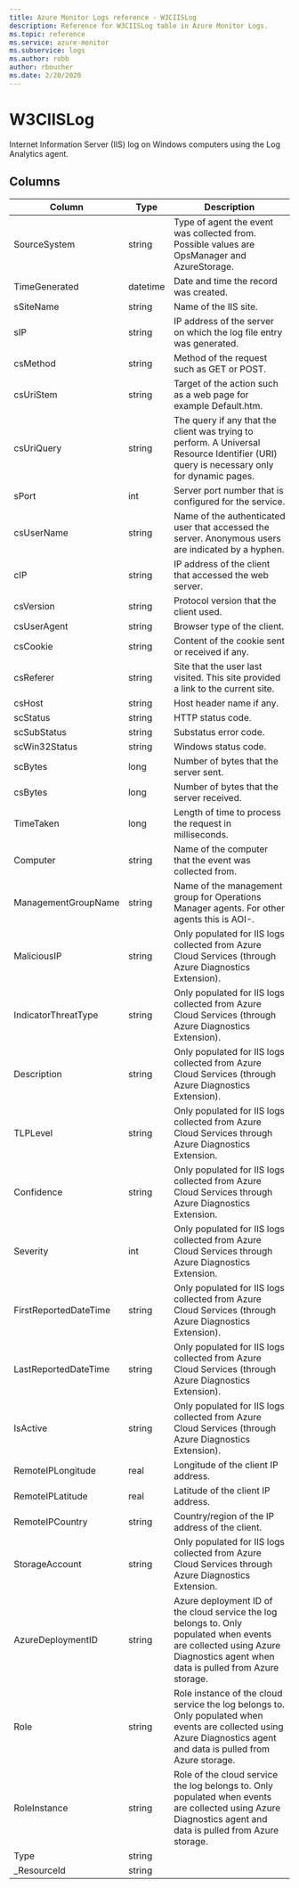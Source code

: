 ```yaml
---
title: Azure Monitor Logs reference - W3CIISLog
description: Reference for W3CIISLog table in Azure Monitor Logs.
ms.topic: reference
ms.service: azure-monitor
ms.subservice: logs
ms.author: robb
author: rboucher
ms.date: 2/20/2020
---
```


# W3CIISLog

 Internet Information Server (IIS) log on Windows computers using the Log Analytics agent.

## Columns

|Column|Type|Description|
|---|---|---|
|SourceSystem|string|Type of agent the event was collected from. Possible values are OpsManager and AzureStorage.|
|TimeGenerated|datetime|Date and time the record was created.|
|sSiteName|string|Name of the IIS site.|
|sIP|string|IP address of the server on which the log file entry was generated.|
|csMethod|string|Method of the request such as GET or POST.|
|csUriStem|string|Target of the action such as a web page for example Default.htm.|
|csUriQuery|string|The query if any that the client was trying to perform. A Universal Resource Identifier (URI) query is necessary only for dynamic pages.|
|sPort|int|Server port number that is configured for the service.|
|csUserName|string|Name of the authenticated user that accessed the server. Anonymous users are indicated by a hyphen.|
|cIP|string|IP address of the client that accessed the web server.|
|csVersion|string|Protocol version that the client used.|
|csUserAgent|string|Browser type of the client.|
|csCookie|string|Content of the cookie sent or received if any.|
|csReferer|string|Site that the user last visited. This site provided a link to the current site.|
|csHost|string|Host header name if any.|
|scStatus|string|HTTP status code.|
|scSubStatus|string|Substatus error code.|
|scWin32Status|string|Windows status code.|
|scBytes|long|Number of bytes that the server sent.|
|csBytes|long|Number of bytes that the server received.|
|TimeTaken|long|Length of time to process the request in milliseconds.|
|Computer|string|Name of the computer that the event was collected from.|
|ManagementGroupName|string|Name of the management group for Operations Manager agents. For other agents this is AOI-<workspace ID>.|
|MaliciousIP|string|Only populated for IIS logs collected from Azure Cloud Services (through Azure Diagnostics Extension).|
|IndicatorThreatType|string|Only populated for IIS logs collected from Azure Cloud Services (through Azure Diagnostics Extension).|
|Description|string|Only populated for IIS logs collected from Azure Cloud Services (through Azure Diagnostics Extension).|
|TLPLevel|string|Only populated for IIS logs collected from Azure Cloud Services through Azure Diagnostics Extension.|
|Confidence|string|Only populated for IIS logs collected from Azure Cloud Services through Azure Diagnostics Extension.|
|Severity|int|Only populated for IIS logs collected from Azure Cloud Services through Azure Diagnostics Extension.|
|FirstReportedDateTime|string|Only populated for IIS logs collected from Azure Cloud Services (through Azure Diagnostics Extension).|
|LastReportedDateTime|string|Only populated for IIS logs collected from Azure Cloud Services (through Azure Diagnostics Extension).|
|IsActive|string|Only populated for IIS logs collected from Azure Cloud Services (through Azure Diagnostics Extension).|
|RemoteIPLongitude|real|Longitude of the client IP address.|
|RemoteIPLatitude|real|Latitude of the client IP address.|
|RemoteIPCountry|string|Country/region of the IP address of the client.|
|StorageAccount|string|Only populated for IIS logs collected from Azure Cloud Services through Azure Diagnostics Extension.|
|AzureDeploymentID|string|Azure deployment ID of the cloud service the log belongs to. Only populated when events are collected using Azure Diagnostics agent  when data is pulled from Azure storage.|
|Role|string|Role instance of the cloud service the log belongs to. Only populated when events are collected using Azure Diagnostics agent and data is pulled from Azure storage.|
|RoleInstance|string|Role of the cloud service the log belongs to. Only populated when events are collected using Azure Diagnostics agent and data is pulled from Azure storage.|
|Type|string||
|_ResourceId|string||

